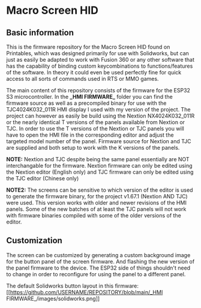 # Macro Screen HID
## Basic information
This is the firmware repository for the Macro Screen HID found on Printables, which was designed primarily for use with Solidworks, but can just as easily be adapted to work with Fusion 360 or any other software that has the capability of binding custom keycombinations to functions/features of the software. In theory it could even be used perfectly fine for quick access to all sorts of commands used in RTS or MMO games.

The main content of this repository consists of the firmware for the ESP32 S3 microcontroller. In the __\_HMI FIRMWARE\___ folder you can find the firmware source as well as a precompiled binary for use with the TJC4024K032_011R HMI display I used with my version of the project. The project can however as easily be build using the Nextion NX4024K032_011R or the nearly identical T versions of the panels available from Nextion or TJC.
In order to use the T versions of the Nextion or TJC panels you will have to open the HMI file in the corresponding editor and adjust the targeted model number of the panel. Firmware source for Nextion and TJC are supplied and both setup to work with the K versions of the panels.

__NOTE:__ Nextion and TJC despite being the same panel essentially are NOT interchangable for the firmware. Nextion firmware can only be edited using the Nextion editor (English only) and TJC firmware can only be edited using the TJC editor (Chinese only)

__NOTE2:__ The screens can be sensitive to which version of the editor is used to generate the firmware binary, for the project v1.67.1 (Nextion AND TJC) were used. This version works with older and newer revisions of the HMI panels. Some of the new batches of at least the TJC panels will not work with firmware binaries compiled with some of the older versions of the editor.

## Customization
The screen can be customized by generating a custom background image for the button panel of the screen firmware. And flashing the new version of the panel firmware to the device. The ESP32 side of things shouldn't need to change in order to reconfigure for using the panel to a different panel.

The default Solidworks button layout in this firmware:
[[https://github.com/USERNAME/REPOSITORY/blob/main/_HMI FIRMWARE_/images/solidworks.png]]